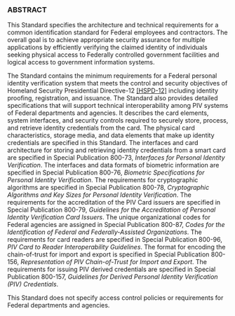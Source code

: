 ### ABSTRACT

This Standard specifies the architecture and technical requirements for a common identification standard
for Federal employees and contractors. The overall goal is to achieve appropriate security assurance for
multiple applications by efficiently verifying the claimed identity of individuals seeking physical access
to Federally controlled government facilities and logical access to government information systems.

The Standard contains the minimum requirements for a Federal personal identity verification system that
meets the control and security objectives of Homeland Security Presidential Directive-12 [[HSPD-12]](_Appendix/references.md#ref-HSPD-12) 
including identity proofing, registration, and issuance. The Standard also provides detailed specifications
that will support technical interoperability among PIV systems of Federal departments and agencies. It
describes the card elements, system interfaces, and security controls required to securely store, process,
and retrieve identity credentials from the card. The physical card characteristics, storage media, and data
elements that make up identity credentials are specified in this Standard. The interfaces and card
architecture for storing and retrieving identity credentials from a smart card are specified in Special
Publication 800-73, *Interfaces for Personal Identity Verification*. The interfaces and data formats of
biometric information are specified in Special Publication 800-76, *Biometric Specifications for Personal
Identity Verification*. The requirements for cryptographic algorithms are specified in Special Publication
800-78, *Cryptographic Algorithms and Key Sizes for Personal Identity Verification*. The requirements for
the accreditation of the PIV Card issuers are specified in Special Publication 800-79, *Guidelines for the
Accreditation of Personal Identity Verification Card Issuers*. The unique organizational codes for Federal
agencies are assigned in Special Publication 800-87, *Codes for the Identification of Federal and
Federally-Assisted Organizations*. The requirements for card readers are specified in Special Publication
800-96, *PIV Card to Reader Interoperability Guidelines*. The format for encoding the chain-of-trust for
import and export is specified in Special Publication 800-156, *Representation of PIV Chain-of-Trust for
Import and Export*. The requirements for issuing PIV derived credentials are specified in Special
Publication 800-157, *Guidelines for Derived Personal Identity Verification (PIV) Credentials*.

This Standard does not specify access control policies or requirements for Federal departments and
agencies.
